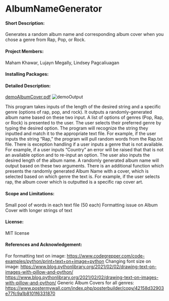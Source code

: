 # AlbumNameGenerator
#### Short Description:
Generates a random album name and corresponding album cover when you chose a genre from Rap, Pop, or Rock.
#### Project Members: 
Maham Khawar, Lujayn Megally, Lindsey Pagcaliuagan
#### Installing Packages:
#### Detailed Description:
[demoAlbumCover.pdf](https://github.com/lujaynmegally1/AlbumNameGenerator/files/8257617/demoAlbumCover.pdf)
![demoOutput](https://user-images.githubusercontent.com/96907296/158492646-e7082df5-eb54-4e2b-b0c8-b085117d3f8f.png)

This program takes inputs of the length of the desired string and a specific genre (options of rap, pop, and rock). It outputs a randomly-generated album name based on these two input. A list of options of genres (Pop, Rap, or Rock) is presented to the user. The user selects their preferred genre by typing the desired option. The program will recognize the string they inputted and match it to the appropriate text file. For example, if the user inputs the string “Rap,” the program will pull random words from the Rap.txt file. There is exception handling if a user inputs a genre that is not available. For example, if a user inputs “Country” an error will be raised that that is not an available option and to re-input an option. The user also inputs the desired length of the album name. A randomly generated album name will output based on these two arguments. There is an additional function which presents the randomly generated Album Name with a cover, which is selected based on which genre the text is. For example, if the user selects rap, the album cover which is outputted is a specific rap cover art. 
#### Scope and Limitations:
Small pool of words in each text file (50 each) 
Formatting issue on Album Cover with longer strings of text 
#### License:
MIT license
#### References and Acknowledgement:
For formatting text on image: https://www.codegrepper.com/code-examples/python/print+text+on+image+python
Changing font size on image: https://www.blog.pythonlibrary.org/2021/02/02/drawing-text-on-images-with-pillow-and-python/
https://www.blog.pythonlibrary.org/2021/02/02/drawing-text-on-images-with-pillow-and-python/
Generic Album Covers for all genres: https://www.postermywall.com/index.php/posterbuilder/copy/42158d32903e77fc9a1b8101f6331870
